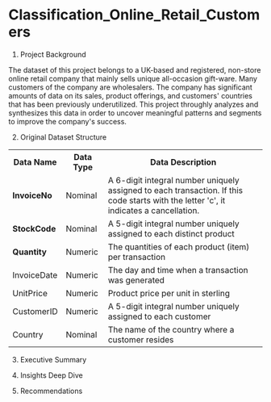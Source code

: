 # Classification_Online_Retail_Customers

1. Project Background <br>
<p> The dataset of this project belongs to a UK-based and registered, non-store online retail company that mainly sells unique all-occasion gift-ware. Many customers of the company are wholesalers.
The company has significant amounts of data on its sales, product offerings, and customers' countries that has been previously underutilized. This project throughly analyzes and synthesizes this data in order to uncover meaningful patterns and segments to improve the company's success. </p>

2. Original Dataset Structure <br>

<table>
  <tr>
    <th> Data Name </th>
    <th> Data Type </th>
    <th> Data Description </th>
  </tr>
  <tr>
    <td> <strong> InvoiceNo </strong> </td>
    <td> Nominal </td>
    <td> A 6-digit integral number uniquely assigned to each transaction. If this code starts with the letter 'c', it indicates a cancellation. </li> </td>
  </tr>
  <tr>
    <td> <strong> StockCode </strong> </td>
    <td> Nominal </td>
    <td> A 5-digit integral number uniquely assigned to each distinct product </td>
  </tr> 
  <tr>
    <td> <strong> Quantity </strong> </td>
    <td> Numeric </td>
    <td> The quantities of each product (item) per transaction </td>
  </tr>
  <tr>
    <td> InvoiceDate </td>
    <td> Numeric </td>
    <td> The day and time when a transaction was generated </td>
  </tr>
  <tr>
    <td> UnitPrice </td>
    <td> Numeric </td>
    <td>  Product price per unit in sterling </td>
  </tr>
  <tr>
    <td> CustomerID </td>
    <td> Numeric </td>
    <td> A 5-digit integral number uniquely assigned to each customer </td>
  </tr>
  <tr>
    <td> Country </td>
    <td> Nominal </td>
    <td> The name of the country where a customer resides </td>
  </tr>
</table>

3. Executive Summary

4. Insights Deep Dive

5. Recommendations
